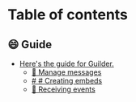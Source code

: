 # Table of contents

## 😄 Guide

* [Here's the guide for Guilder.](README.md)
  * [👾 Manage messages](guide/heres-the-guide-for-guilder./manage-messages.md)
  * [# # Creating embeds](guide/heres-the-guide-for-guilder./creating-embeds.md)
  * [🏓 Receiving events](guide/heres-the-guide-for-guilder./receiving-events.md)
